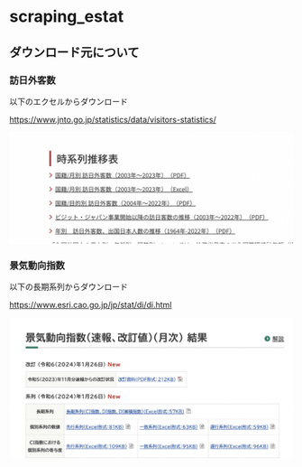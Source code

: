 # scraping_estat



## ダウンロード元について

### 訪日外客数
以下のエクセルからダウンロード

https://www.jnto.go.jp/statistics/data/visitors-statistics/

![イメージ](image_readme/image_jnto.png)


### 景気動向指数
以下の長期系列からダウンロード

https://www.esri.cao.go.jp/jp/stat/di/di.html

![イメージ](image_readme/image_esri_di.png)
